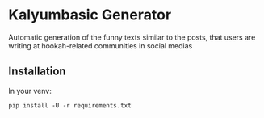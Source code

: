 # Kalyumbasic Generator

Automatic generation of the funny texts similar to the posts, that users are writing at hookah-related communities in social medias

## Installation

In your venv:

`pip install -U -r requirements.txt`
